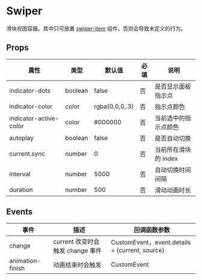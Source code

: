 # Swiper

滑块视图容器。其中只可放置 [swiper-item](./README.SwiperItem.md) 组件，否则会导致未定义的行为。

## Props

| 属性                   | 类型    | 默认值         | 必填 | 说明                 |
| ---------------------- | ------- | -------------- | ---- | -------------------- |
| indicator-dots         | boolean | false          | 否   | 是否显示面板指示点   |
| indicator-color        | color   | rgba(0,0,0,.3) | 否   | 指示点颜色           |
| indicator-active-color | color   | #000000        | 否   | 当前选中的指示点颜色 |
| autoplay               | boolean | false          | 否   | 是否自动切换         |
| current.sync           | number  | 0              | 否   | 当前所在滑块的 index |
| interval               | number  | 5000           | 否   | 自动切换时间间隔     |
| duration               | number  | 500            | 否   | 滑动动画时长         |

## Events

| 事件             | 描述                             | 回调函数参数                                   |
| ---------------- | -------------------------------- | ---------------------------------------------- |
| change           | current 改变时会触发 change 事件 | CustomEvent，event.details = {current, source} |
| animation-finish | 动画结束时会触发                 | CustomEvent                                    |
